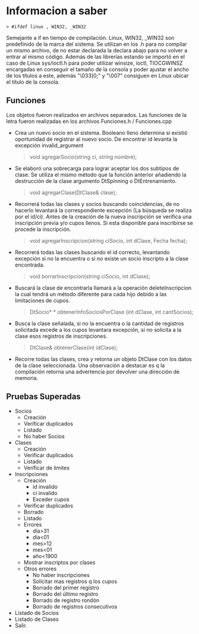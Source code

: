# Informacion a saber
	> #ifdef linux , WIN32, _WIN32
Semejante a if en tiempo de compilación.
Linux, WIN32, _WIN32 son predefinido de la marca del sistema.
Se utilizan en los .h para no compilar un mismo archivo, de no estar declarada la declara abajo para no volver a entrar al mismo código.
Además de las librerías estando se importó en el caso de Linux sys/ioctl.h para poder utilizar winsize, ioctl, TIOCGWINSZ encargadas en conseguir el tamaño de la consola y poder ajustar el ancho de los títulos a este, además "\033]0;" y "\007" consiguen en Linux ubicar el título de la consola.

## Funciones
Los objetos fueron realizados en archivos separados.
Las funciones de la letra fueron realizadas en los archivos Funciones.h / Funciones.cpp

* 	Crea un nuevo socio en el sistema.
	Booleano lleno determina si existió oportunidad de registrar al nuevo socio.
	De encontrar id levanta la excepción invalid_argument

	> void agregarSocio(string ci, string nombre);

* 	Se elaboró una sobrecarga para lograr aceptar los dos subtipos de clase.
	Se utiliza el mismo método que la función anterior añadiendo la destrucción de la clase argumento DtSpinning o DtEntrenamiento.
	
	> void agregarClase(DtClase& clase);

* 	Recorrerá todas las clases y socios buscando coincidencias, de no hacerlo levantará la correspondiente excepción (La búsqueda se realiza por el id/ci).
	Antes de la creación de la nueva inscripción se verifica una inscripción previa y/o cupos llenos.
	Si esta disponible para inscribirse se procede la inscripción.  
	
	> void agregarInscripcion(string ciSocio, int dClase, Fecha fecha);

* 	Recorrerá todas las clases buscando el id correcto, levantando excepción si no la encuentra o si no existe un socio inscripto a la clase encontrada.
	
	> void borrarInscripcion(string ciSocio, int dClase);

* 	Buscará la clase de encontrarla llamará a la operación deleteInscripcion la cual tendrá un método diferente para cada hijo debido a las limitaciones de cupos. 

	> DtSocio* *  obtenerInfoSociosPorClase (int dClase, int cantSocios);
	
* 	Busca la clase señalada, si no la encuentra o la cantidad de registros solicitada excede a los cupos levantara excepción, si no solicita a la clase esos registros de inscripciones.

	> DtClase& obtenerClase(int idClase);

*	Recorre todas las clases, crea y retorna un objeto DtClase con los datos de la clase seleccionada.
Una observación a destacar es q la compilación retorna una advertencia por devolver una dirección de memoria.

## Pruebas Superadas
* Socios
	* Creación
	* Verificar duplicados
	* Listado
	* No haber Socios
* Clases
	* Creación
	* Verificar duplicados
	* Listado
	* Verificar de limites
* Inscripciones
	* Creación
		* id invalido
		* ci invalido
		* Exceder cupos
	* Verificar duplicados
	* Borrado
	* Listado
	* Errores
		* día>31
		* día<01
		* mes>12
		* mes<01
		* año<1900
	* Mostrar inscriptos por clases
	* Otros errores
		* No haber inscripciones
		* Solicitar mas registros q los cupos
		* Borrado del primer registro
		* Borrado del último registro
		* Borrado de registro rondón
		* Borrado de registros consecutivos
* Listado de Socios
* Listado de Clases
* Salir.